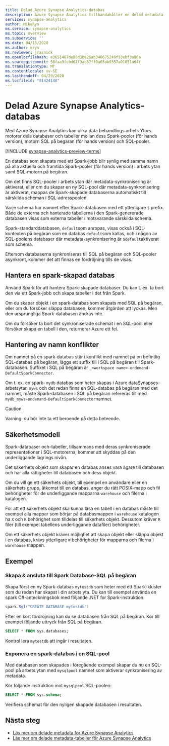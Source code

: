 ```yaml
---
title: Delad Azure Synapse Analytics-databas
description: Azure Synapse Analytics tillhandahåller en delad metadata modell där du skapar en databas i Apache Spark, vilket gör den tillgänglig från SQL on-demand (för hands version) och SQL-poolens motorer.
services: synapse-analytics
author: MikeRys
ms.service: synapse-analytics
ms.topic: overview
ms.subservice: ''
ms.date: 04/15/2020
ms.author: mrys
ms.reviewer: jrasnick
ms.openlocfilehash: e3651467de86d3b026ab348675249f93ebf3a86a
ms.sourcegitcommit: 58faa9fcbd62f3ac37ff0a65ab9357a01051a64f
ms.translationtype: MT
ms.contentlocale: sv-SE
ms.lasthandoff: 04/29/2020
ms.locfileid: "81424148"
---
```

# <a name="azure-synapse-analytics-shared-database"></a>Delad Azure Synapse Analytics-databas

Med Azure Synapse Analytics kan olika data behandlings arbets Ytors motorer dela databaser och tabeller mellan dess Spark-pooler (för hands version), motorn SQL på begäran (för hands version) och SQL-pooler.

[!INCLUDE [synapse-analytics-preview-terms](../../../includes/synapse-analytics-preview-terms.md)]

En databas som skapats med ett Spark-jobb blir synlig med samma namn på alla aktuella och framtida Spark-pooler (för hands version) i arbets ytan samt SQL-motorn på begäran.

Om det finns SQL-pooler i arbets ytan där metadata-synkronisering är aktiverat, eller om du skapar en ny SQL-pool där metadata-synkronisering är aktiverat, mappas de Spark-skapade databaserna automatiskt till särskilda scheman i SQL-adresspoolen. 

Varje schema har namnet efter Spark-databasen med ett ytterligare `$` prefix. Både de externa och hanterade tabellerna i den Spark-genererade databasen visas som externa tabeller i motsvarande särskilda schema.

Spark-standarddatabasen, `default`som anropas, visas också i SQL-kontexten på begäran som en databas `default`som kallas, och i någon av SQL-poolens databaser där metadata-synkronisering är `$default`aktiverat som schema.

Eftersom databaserna synkroniseras till SQL på begäran och SQL-pooler asynkront, kommer det att finnas en fördröjning tills de visas.

## <a name="manage-a-spark-created-database"></a>Hantera en spark-skapad databas

Använd Spark för att hantera Spark-skapade databaser. Du kan t. ex. ta bort den via ett Spark-jobb och skapa tabeller i det från Spark.

Om du skapar objekt i en spark-databas som skapats med SQL på begäran, eller om du försöker släppa databasen, kommer åtgärden att lyckas. Men den ursprungliga Spark-databasen ändras inte.

Om du försöker ta bort det synkroniserade schemat i en SQL-pool eller försöker skapa en tabell i den, returnerar Azure ett fel.

## <a name="handling-of-name-conflicts"></a>Hantering av namn konflikter

Om namnet på en spark-databas står i konflikt med namnet på en befintlig SQL-databas på begäran, läggs ett suffix till i SQL på begäran till Spark-databasen. Suffixet i SQL på begäran är `_<workspace name>-ondemand-DefaultSparkConnector`.

Om t. ex. en spark- `mydb` databas som heter skapas i Azure dataSynapses-arbetsytan `myws` och det redan finns en SQL-databas på begäran med det namnet, måste Spark-databasen i SQL på begäran refereras till med `mydb_myws-ondemand-DefaultSparkConnector`namnet.

> [!CAUTION]
> Varning: du bör inte ta ett beroende på detta beteende.

## <a name="security-model"></a>Säkerhetsmodell

Spark-databaser och-tabeller, tillsammans med deras synkroniserade representationer i SQL-motorerna, kommer att skyddas på den underliggande lagrings nivån.

Det säkerhets objekt som skapar en databas anses vara ägare till databasen och har alla rättigheter till databasen och dess objekt.

Om du vill ge ett säkerhets objekt, till exempel en användare eller en säkerhets grupp, åtkomst till en databas, anger du rätt POSIX-mapp och fil behörigheter för de underliggande mapparna `warehouse` och filerna i katalogen. 

För att ett säkerhets objekt ska kunna läsa en tabell i en databas måste till exempel alla mappar som börjar på databasmappen i `warehouse` katalogen ha `X` och `R` behörighet som tilldelas till säkerhets objekt. Dessutom kräver `R` filer (till exempel tabellens underliggande datafiler) behörigheter. 

Om ett säkerhets objekt kräver möjlighet att skapa objekt eller släppa objekt i en databas, krävs ytterligare `W` behörigheter för mapparna och filerna i `warehouse` mappen.

## <a name="examples"></a>Exempel

### <a name="create--connect-to-spark-database---sql-on-demand"></a>Skapa & ansluta till Spark Database-SQL på begäran

Skapa först en ny Spark-databas `mytestdb` som heter med ett Spark-kluster som du redan har skapat i din arbets yta. Du kan till exempel använda en spark C#-anteckningsbok med följande .NET for Spark-instruktion:

```csharp
spark.Sql("CREATE DATABASE mytestdb")
```

Efter en kort fördröjning kan du se databasen från SQL på begäran. Kör till exempel följande uttryck från SQL på begäran.

```sql
SELECT * FROM sys.databases;
```

Kontrol lera `mytestdb` att ingår i resultaten.

### <a name="exposing-a-spark-database-in-a-sql-pool"></a>Exponera en spark-databas i en SQL-pool

Med databasen som skapades i föregående exempel skapar du nu en SQL-pool på arbets ytan med `mysqlpool` namnet som aktiverar synkronisering av metadata.

Kör följande instruktion mot `mysqlpool` SQL-poolen:

```sql
SELECT * FROM sys.schema;
```

Verifiera schemat för den nyligen skapade databasen i resultaten.

## <a name="next-steps"></a>Nästa steg

- [Läs mer om delade metadata för Azure Synapse Analytics](overview.md)
- [Läs mer om delade metadata-tabeller för Azure Synapse Analytics](table.md)

<!-- - [Learn more about the Synchronization with SQL Analytics on-demand](overview.md)
- [Learn more about the Synchronization with SQL Analytics pools](overview.md)-->
